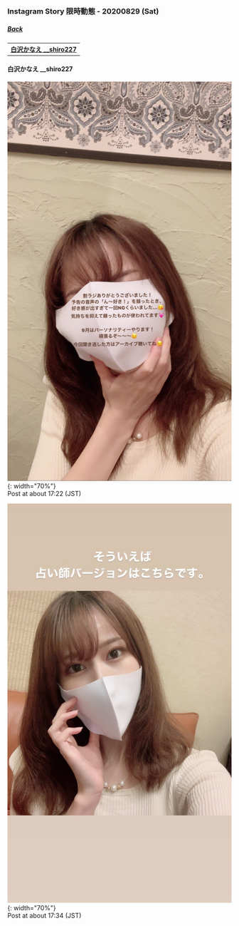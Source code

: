 ### Instagram Story 限時動態 - 20200829 (Sat)
##### [Back](../IGstory_List.md)

<table>
<tr>
<th><a href="#__shiro227">白沢かなえ __shiro227</a></th>
</tr>
</table>

<a name="__shiro227"></a>
#### 白沢かなえ __shiro227

![20200829_shiro227_1](../../../../Album/Instagram/IGstory/August2020/20200829/20200829_shiro227_1.jpg){: width="70%"}  
Post at about 17:22 (JST)  

![20200829_shiro227_2](../../../../Album/Instagram/IGstory/August2020/20200829/20200829_shiro227_2.jpg){: width="70%"}  
Post at about 17:34 (JST)  
